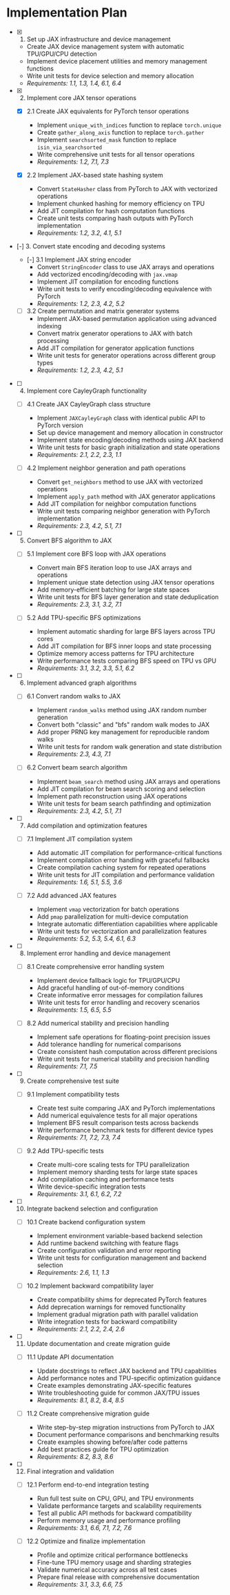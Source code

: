 # Implementation Plan

- [x] 1. Set up JAX infrastructure and device management
  - Create JAX device management system with automatic TPU/GPU/CPU detection
  - Implement device placement utilities and memory management functions
  - Write unit tests for device selection and memory allocation
  - _Requirements: 1.1, 1.3, 1.4, 6.1, 6.4_

- [x] 2. Implement core JAX tensor operations
  - [x] 2.1 Create JAX equivalents for PyTorch tensor operations
    - Implement `unique_with_indices` function to replace `torch.unique`
    - Create `gather_along_axis` function to replace `torch.gather`
    - Implement `searchsorted_mask` function to replace `isin_via_searchsorted`
    - Write comprehensive unit tests for all tensor operations
    - _Requirements: 1.2, 7.1, 7.3_

  - [x] 2.2 Implement JAX-based state hashing system
    - Convert `StateHasher` class from PyTorch to JAX with vectorized operations
    - Implement chunked hashing for memory efficiency on TPU
    - Add JIT compilation for hash computation functions
    - Create unit tests comparing hash outputs with PyTorch implementation
    - _Requirements: 1.2, 3.2, 4.1, 5.1_

- [-] 3. Convert state encoding and decoding systems
  - [-] 3.1 Implement JAX string encoder
    - Convert `StringEncoder` class to use JAX arrays and operations
    - Add vectorized encoding/decoding with `jax.vmap`
    - Implement JIT compilation for encoding functions
    - Write unit tests to verify encoding/decoding equivalence with PyTorch
    - _Requirements: 1.2, 2.3, 4.2, 5.2_

  - [ ] 3.2 Create permutation and matrix generator systems
    - Implement JAX-based permutation application using advanced indexing
    - Convert matrix generator operations to JAX with batch processing
    - Add JIT compilation for generator application functions
    - Write unit tests for generator operations across different group types
    - _Requirements: 1.2, 2.3, 4.2, 5.1_

- [ ] 4. Implement core CayleyGraph functionality
  - [ ] 4.1 Create JAX CayleyGraph class structure
    - Implement `JAXCayleyGraph` class with identical public API to PyTorch version
    - Set up device management and memory allocation in constructor
    - Implement state encoding/decoding methods using JAX backend
    - Write unit tests for basic graph initialization and state operations
    - _Requirements: 2.1, 2.2, 2.3, 1.1_

  - [ ] 4.2 Implement neighbor generation and path operations
    - Convert `get_neighbors` method to use JAX with vectorized operations
    - Implement `apply_path` method with JAX generator applications
    - Add JIT compilation for neighbor computation functions
    - Write unit tests comparing neighbor generation with PyTorch implementation
    - _Requirements: 2.3, 4.2, 5.1, 7.1_

- [ ] 5. Convert BFS algorithm to JAX
  - [ ] 5.1 Implement core BFS loop with JAX operations
    - Convert main BFS iteration loop to use JAX arrays and operations
    - Implement unique state detection using JAX tensor operations
    - Add memory-efficient batching for large state spaces
    - Write unit tests for BFS layer generation and state deduplication
    - _Requirements: 2.3, 3.1, 3.2, 7.1_

  - [ ] 5.2 Add TPU-specific BFS optimizations
    - Implement automatic sharding for large BFS layers across TPU cores
    - Add JIT compilation for BFS inner loops and state processing
    - Optimize memory access patterns for TPU architecture
    - Write performance tests comparing BFS speed on TPU vs GPU
    - _Requirements: 3.1, 3.2, 3.3, 5.1, 6.2_

- [ ] 6. Implement advanced graph algorithms
  - [ ] 6.1 Convert random walks to JAX
    - Implement `random_walks` method using JAX random number generation
    - Convert both "classic" and "bfs" random walk modes to JAX
    - Add proper PRNG key management for reproducible random walks
    - Write unit tests for random walk generation and state distribution
    - _Requirements: 2.3, 4.3, 7.1_

  - [ ] 6.2 Convert beam search algorithm
    - Implement `beam_search` method using JAX arrays and operations
    - Add JIT compilation for beam search scoring and selection
    - Implement path reconstruction using JAX operations
    - Write unit tests for beam search pathfinding and optimization
    - _Requirements: 2.3, 4.2, 5.1, 7.1_

- [ ] 7. Add compilation and optimization features
  - [ ] 7.1 Implement JIT compilation system
    - Add automatic JIT compilation for performance-critical functions
    - Implement compilation error handling with graceful fallbacks
    - Create compilation caching system for repeated operations
    - Write unit tests for JIT compilation and performance validation
    - _Requirements: 1.6, 5.1, 5.5, 3.6_

  - [ ] 7.2 Add advanced JAX features
    - Implement `vmap` vectorization for batch operations
    - Add `pmap` parallelization for multi-device computation
    - Integrate automatic differentiation capabilities where applicable
    - Write unit tests for vectorization and parallelization features
    - _Requirements: 5.2, 5.3, 5.4, 6.1, 6.3_

- [ ] 8. Implement error handling and device management
  - [ ] 8.1 Create comprehensive error handling system
    - Implement device fallback logic for TPU/GPU/CPU
    - Add graceful handling of out-of-memory conditions
    - Create informative error messages for compilation failures
    - Write unit tests for error handling and recovery scenarios
    - _Requirements: 1.5, 6.5, 5.5_

  - [ ] 8.2 Add numerical stability and precision handling
    - Implement safe operations for floating-point precision issues
    - Add tolerance handling for numerical comparisons
    - Create consistent hash computation across different precisions
    - Write unit tests for numerical stability and precision handling
    - _Requirements: 7.1, 7.5_

- [ ] 9. Create comprehensive test suite
  - [ ] 9.1 Implement compatibility tests
    - Create test suite comparing JAX and PyTorch implementations
    - Add numerical equivalence tests for all major operations
    - Implement BFS result comparison tests across backends
    - Write performance benchmark tests for different device types
    - _Requirements: 7.1, 7.2, 7.3, 7.4_

  - [ ] 9.2 Add TPU-specific tests
    - Create multi-core scaling tests for TPU parallelization
    - Implement memory sharding tests for large state spaces
    - Add compilation caching and performance tests
    - Write device-specific integration tests
    - _Requirements: 3.1, 6.1, 6.2, 7.2_

- [ ] 10. Integrate backend selection and configuration
  - [ ] 10.1 Create backend configuration system
    - Implement environment variable-based backend selection
    - Add runtime backend switching with feature flags
    - Create configuration validation and error reporting
    - Write unit tests for configuration management and backend selection
    - _Requirements: 2.6, 1.1, 1.3_

  - [ ] 10.2 Implement backward compatibility layer
    - Create compatibility shims for deprecated PyTorch features
    - Add deprecation warnings for removed functionality
    - Implement gradual migration path with parallel validation
    - Write integration tests for backward compatibility
    - _Requirements: 2.1, 2.2, 2.4, 2.6_

- [ ] 11. Update documentation and create migration guide
  - [ ] 11.1 Update API documentation
    - Update docstrings to reflect JAX backend and TPU capabilities
    - Add performance notes and TPU-specific optimization guidance
    - Create examples demonstrating JAX-specific features
    - Write troubleshooting guide for common JAX/TPU issues
    - _Requirements: 8.1, 8.2, 8.4, 8.5_

  - [ ] 11.2 Create comprehensive migration guide
    - Write step-by-step migration instructions from PyTorch to JAX
    - Document performance comparisons and benchmarking results
    - Create examples showing before/after code patterns
    - Add best practices guide for TPU optimization
    - _Requirements: 8.2, 8.3, 8.6_

- [ ] 12. Final integration and validation
  - [ ] 12.1 Perform end-to-end integration testing
    - Run full test suite on CPU, GPU, and TPU environments
    - Validate performance targets and scalability requirements
    - Test all public API methods for backward compatibility
    - Perform memory usage and performance profiling
    - _Requirements: 3.1, 6.6, 7.1, 7.2, 7.6_

  - [ ] 12.2 Optimize and finalize implementation
    - Profile and optimize critical performance bottlenecks
    - Fine-tune TPU memory usage and sharding strategies
    - Validate numerical accuracy across all test cases
    - Prepare final release with comprehensive documentation
    - _Requirements: 3.1, 3.3, 6.6, 7.5_